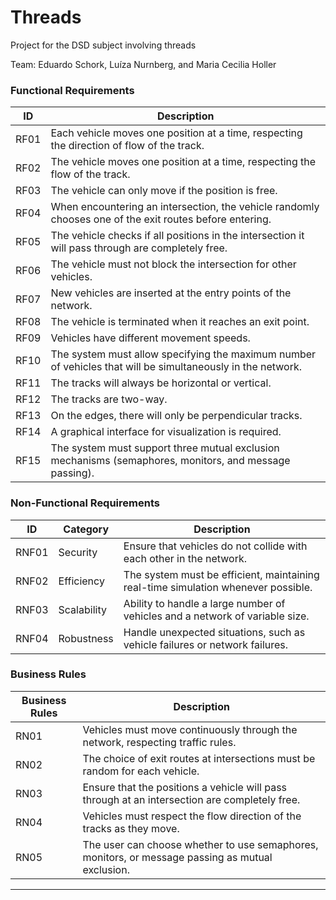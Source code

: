 # Threads  
Project for the DSD subject involving threads

Team: Eduardo Schork, Luíza Nurnberg, and Maria Cecilia Holler

### Functional Requirements

| ID | Description |
|------------------------------------------------------------------|-------------------------------------------------------------------------------------------------------------------|
| RF01 | Each vehicle moves one position at a time, respecting the direction of flow of the track. |
| RF02 | The vehicle moves one position at a time, respecting the flow of the track. |
| RF03 | The vehicle can only move if the position is free. |
| RF04 | When encountering an intersection, the vehicle randomly chooses one of the exit routes before entering. |
| RF05 | The vehicle checks if all positions in the intersection it will pass through are completely free. |
| RF06 | The vehicle must not block the intersection for other vehicles. |
| RF07 | New vehicles are inserted at the entry points of the network. |
| RF08 | The vehicle is terminated when it reaches an exit point. |
| RF09 | Vehicles have different movement speeds. |
| RF10 | The system must allow specifying the maximum number of vehicles that will be simultaneously in the network. |
| RF11 | The tracks will always be horizontal or vertical. |
| RF12 | The tracks are two-way. |
| RF13 | On the edges, there will only be perpendicular tracks. |
| RF14 | A graphical interface for visualization is required. |
| RF15 | The system must support three mutual exclusion mechanisms (semaphores, monitors, and message passing). |

### Non-Functional Requirements

| ID | Category | Description |
|--------|------------------|-------------------------------------------------------------------------------------------------|
| RNF01 | Security | Ensure that vehicles do not collide with each other in the network. |
| RNF02 | Efficiency | The system must be efficient, maintaining real-time simulation whenever possible. |
| RNF03 | Scalability | Ability to handle a large number of vehicles and a network of variable size. |
| RNF04 | Robustness | Handle unexpected situations, such as vehicle failures or network failures. |

### Business Rules

| Business Rules | Description |
|-------------------------------------|-------------------------------------------------------------------------------------------------|
| RN01 | Vehicles must move continuously through the network, respecting traffic rules. |
| RN02 | The choice of exit routes at intersections must be random for each vehicle. |
| RN03 | Ensure that the positions a vehicle will pass through at an intersection are completely free. |
| RN04 | Vehicles must respect the flow direction of the tracks as they move. |
| RN05 | The user can choose whether to use semaphores, monitors, or message passing as mutual exclusion. |

---
